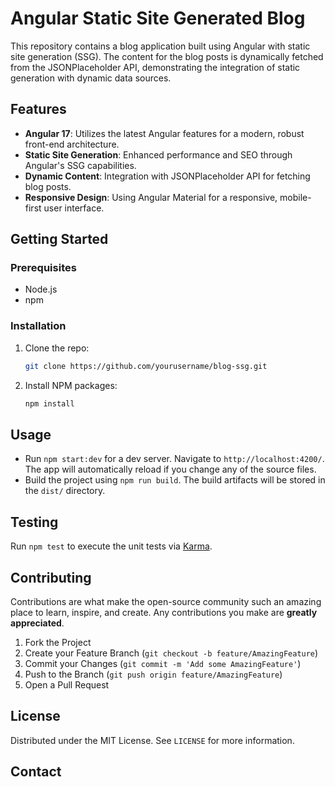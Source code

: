 # Angular Static Site Generated Blog

This repository contains a blog application built using Angular with static site generation (SSG). The content for the blog posts is dynamically fetched from the JSONPlaceholder API, demonstrating the integration of static generation with dynamic data sources.

## Features

- **Angular 17**: Utilizes the latest Angular features for a modern, robust front-end architecture.
- **Static Site Generation**: Enhanced performance and SEO through Angular's SSG capabilities.
- **Dynamic Content**: Integration with JSONPlaceholder API for fetching blog posts.
- **Responsive Design**: Using Angular Material for a responsive, mobile-first user interface.

## Getting Started

### Prerequisites

- Node.js
- npm

### Installation

1. Clone the repo:
   ```bash
   git clone https://github.com/yourusername/blog-ssg.git
   ```
2. Install NPM packages:
   ```bash
   npm install
   ```

## Usage

- Run `npm start:dev` for a dev server. Navigate to `http://localhost:4200/`. The app will automatically reload if you change any of the source files.
- Build the project using `npm run build`. The build artifacts will be stored in the `dist/` directory.

## Testing

Run `npm test` to execute the unit tests via [Karma](https://karma-runner.github.io).

## Contributing

Contributions are what make the open-source community such an amazing place to learn, inspire, and create. Any contributions you make are **greatly appreciated**.

1. Fork the Project
2. Create your Feature Branch (`git checkout -b feature/AmazingFeature`)
3. Commit your Changes (`git commit -m 'Add some AmazingFeature'`)
4. Push to the Branch (`git push origin feature/AmazingFeature`)
5. Open a Pull Request

## License

Distributed under the MIT License. See `LICENSE` for more information.

## Contact

